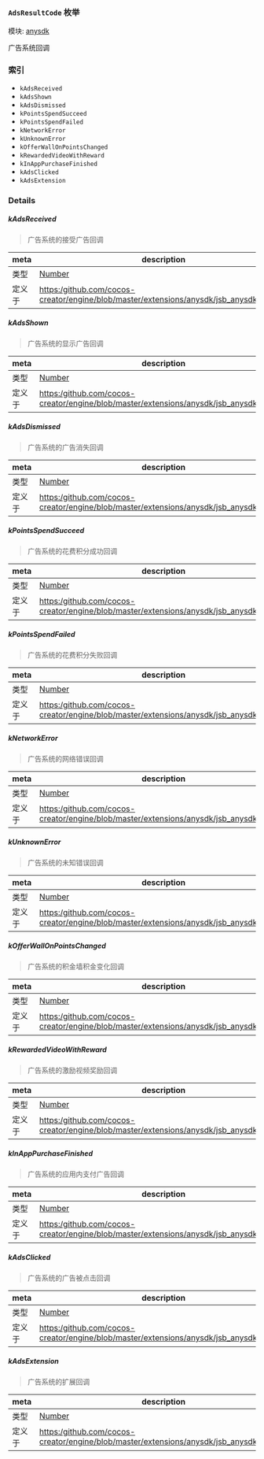 ### `AdsResultCode` 枚举



模块: [anysdk](../modules/anysdk.md)


广告系统回调


### 索引
  - `kAdsReceived`
  - `kAdsShown`
  - `kAdsDismissed`
  - `kPointsSpendSucceed`
  - `kPointsSpendFailed`
  - `kNetworkError`
  - `kUnknownError`
  - `kOfferWallOnPointsChanged`
  - `kRewardedVideoWithReward`
  - `kInAppPurchaseFinished`
  - `kAdsClicked`
  - `kAdsExtension`

### Details


##### kAdsReceived

> 广告系统的接受广告回调

| meta | description |
|------|-------------|
| 类型 | <a href="https://developer.mozilla.org/en/JavaScript/Reference/Global_Objects/Number" class="crosslink external" target="_blank">Number</a> |
| 定义于 | [https:/github.com/cocos-creator/engine/blob/master/extensions/anysdk/jsb_anysdk.js:2474](https:/github.com/cocos-creator/engine/blob/master/extensions/anysdk/jsb_anysdk.js#L2474) |



##### kAdsShown

> 广告系统的显示广告回调

| meta | description |
|------|-------------|
| 类型 | <a href="https://developer.mozilla.org/en/JavaScript/Reference/Global_Objects/Number" class="crosslink external" target="_blank">Number</a> |
| 定义于 | [https:/github.com/cocos-creator/engine/blob/master/extensions/anysdk/jsb_anysdk.js:2481](https:/github.com/cocos-creator/engine/blob/master/extensions/anysdk/jsb_anysdk.js#L2481) |



##### kAdsDismissed

> 广告系统的广告消失回调

| meta | description |
|------|-------------|
| 类型 | <a href="https://developer.mozilla.org/en/JavaScript/Reference/Global_Objects/Number" class="crosslink external" target="_blank">Number</a> |
| 定义于 | [https:/github.com/cocos-creator/engine/blob/master/extensions/anysdk/jsb_anysdk.js:2488](https:/github.com/cocos-creator/engine/blob/master/extensions/anysdk/jsb_anysdk.js#L2488) |



##### kPointsSpendSucceed

> 广告系统的花费积分成功回调

| meta | description |
|------|-------------|
| 类型 | <a href="https://developer.mozilla.org/en/JavaScript/Reference/Global_Objects/Number" class="crosslink external" target="_blank">Number</a> |
| 定义于 | [https:/github.com/cocos-creator/engine/blob/master/extensions/anysdk/jsb_anysdk.js:2495](https:/github.com/cocos-creator/engine/blob/master/extensions/anysdk/jsb_anysdk.js#L2495) |



##### kPointsSpendFailed

> 广告系统的花费积分失败回调

| meta | description |
|------|-------------|
| 类型 | <a href="https://developer.mozilla.org/en/JavaScript/Reference/Global_Objects/Number" class="crosslink external" target="_blank">Number</a> |
| 定义于 | [https:/github.com/cocos-creator/engine/blob/master/extensions/anysdk/jsb_anysdk.js:2502](https:/github.com/cocos-creator/engine/blob/master/extensions/anysdk/jsb_anysdk.js#L2502) |



##### kNetworkError

> 广告系统的网络错误回调

| meta | description |
|------|-------------|
| 类型 | <a href="https://developer.mozilla.org/en/JavaScript/Reference/Global_Objects/Number" class="crosslink external" target="_blank">Number</a> |
| 定义于 | [https:/github.com/cocos-creator/engine/blob/master/extensions/anysdk/jsb_anysdk.js:2509](https:/github.com/cocos-creator/engine/blob/master/extensions/anysdk/jsb_anysdk.js#L2509) |



##### kUnknownError

> 广告系统的未知错误回调

| meta | description |
|------|-------------|
| 类型 | <a href="https://developer.mozilla.org/en/JavaScript/Reference/Global_Objects/Number" class="crosslink external" target="_blank">Number</a> |
| 定义于 | [https:/github.com/cocos-creator/engine/blob/master/extensions/anysdk/jsb_anysdk.js:2516](https:/github.com/cocos-creator/engine/blob/master/extensions/anysdk/jsb_anysdk.js#L2516) |



##### kOfferWallOnPointsChanged

> 广告系统的积金墙积金变化回调

| meta | description |
|------|-------------|
| 类型 | <a href="https://developer.mozilla.org/en/JavaScript/Reference/Global_Objects/Number" class="crosslink external" target="_blank">Number</a> |
| 定义于 | [https:/github.com/cocos-creator/engine/blob/master/extensions/anysdk/jsb_anysdk.js:2523](https:/github.com/cocos-creator/engine/blob/master/extensions/anysdk/jsb_anysdk.js#L2523) |



##### kRewardedVideoWithReward

> 广告系统的激励视频奖励回调

| meta | description |
|------|-------------|
| 类型 | <a href="https://developer.mozilla.org/en/JavaScript/Reference/Global_Objects/Number" class="crosslink external" target="_blank">Number</a> |
| 定义于 | [https:/github.com/cocos-creator/engine/blob/master/extensions/anysdk/jsb_anysdk.js:2530](https:/github.com/cocos-creator/engine/blob/master/extensions/anysdk/jsb_anysdk.js#L2530) |



##### kInAppPurchaseFinished

> 广告系统的应用内支付广告回调

| meta | description |
|------|-------------|
| 类型 | <a href="https://developer.mozilla.org/en/JavaScript/Reference/Global_Objects/Number" class="crosslink external" target="_blank">Number</a> |
| 定义于 | [https:/github.com/cocos-creator/engine/blob/master/extensions/anysdk/jsb_anysdk.js:2537](https:/github.com/cocos-creator/engine/blob/master/extensions/anysdk/jsb_anysdk.js#L2537) |



##### kAdsClicked

> 广告系统的广告被点击回调

| meta | description |
|------|-------------|
| 类型 | <a href="https://developer.mozilla.org/en/JavaScript/Reference/Global_Objects/Number" class="crosslink external" target="_blank">Number</a> |
| 定义于 | [https:/github.com/cocos-creator/engine/blob/master/extensions/anysdk/jsb_anysdk.js:2544](https:/github.com/cocos-creator/engine/blob/master/extensions/anysdk/jsb_anysdk.js#L2544) |



##### kAdsExtension

> 广告系统的扩展回调

| meta | description |
|------|-------------|
| 类型 | <a href="https://developer.mozilla.org/en/JavaScript/Reference/Global_Objects/Number" class="crosslink external" target="_blank">Number</a> |
| 定义于 | [https:/github.com/cocos-creator/engine/blob/master/extensions/anysdk/jsb_anysdk.js:2551](https:/github.com/cocos-creator/engine/blob/master/extensions/anysdk/jsb_anysdk.js#L2551) |


